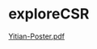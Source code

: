 # exploreCSR

[Yitian-Poster.pdf](https://github.com/Zoeybiulala/exploreCSR/files/8694165/Yitian-Poster.pdf)
